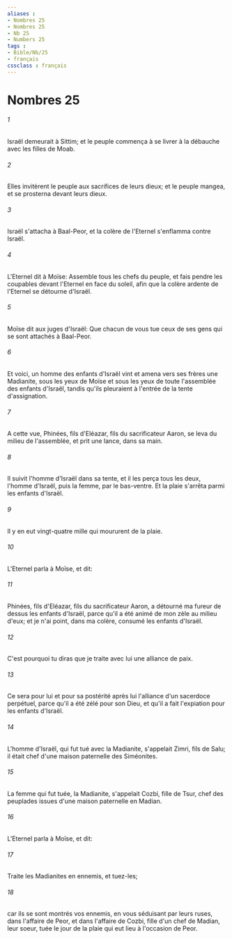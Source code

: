 ```yaml
---
aliases : 
- Nombres 25
- Nombres 25
- Nb 25
- Numbers 25
tags : 
- Bible/Nb/25
- français
cssclass : français
---
```


# Nombres 25

###### 1
Israël demeurait à Sittim; et le peuple commença à se livrer à la débauche avec les filles de Moab.
###### 2
Elles invitèrent le peuple aux sacrifices de leurs dieux; et le peuple mangea, et se prosterna devant leurs dieux.
###### 3
Israël s'attacha à Baal-Peor, et la colère de l'Eternel s'enflamma contre Israël.
###### 4
L'Eternel dit à Moïse: Assemble tous les chefs du peuple, et fais pendre les coupables devant l'Eternel en face du soleil, afin que la colère ardente de l'Eternel se détourne d'Israël.
###### 5
Moïse dit aux juges d'Israël: Que chacun de vous tue ceux de ses gens qui se sont attachés à Baal-Peor.
###### 6
Et voici, un homme des enfants d'Israël vint et amena vers ses frères une Madianite, sous les yeux de Moïse et sous les yeux de toute l'assemblée des enfants d'Israël, tandis qu'ils pleuraient à l'entrée de la tente d'assignation.
###### 7
A cette vue, Phinées, fils d'Eléazar, fils du sacrificateur Aaron, se leva du milieu de l'assemblée, et prit une lance, dans sa main.
###### 8
Il suivit l'homme d'Israël dans sa tente, et il les perça tous les deux, l'homme d'Israël, puis la femme, par le bas-ventre. Et la plaie s'arrêta parmi les enfants d'Israël.
###### 9
Il y en eut vingt-quatre mille qui moururent de la plaie.
###### 10
L'Eternel parla à Moïse, et dit:
###### 11
Phinées, fils d'Eléazar, fils du sacrificateur Aaron, a détourné ma fureur de dessus les enfants d'Israël, parce qu'il a été animé de mon zèle au milieu d'eux; et je n'ai point, dans ma colère, consumé les enfants d'Israël.
###### 12
C'est pourquoi tu diras que je traite avec lui une alliance de paix.
###### 13
Ce sera pour lui et pour sa postérité après lui l'alliance d'un sacerdoce perpétuel, parce qu'il a été zélé pour son Dieu, et qu'il a fait l'expiation pour les enfants d'Israël.
###### 14
L'homme d'Israël, qui fut tué avec la Madianite, s'appelait Zimri, fils de Salu; il était chef d'une maison paternelle des Siméonites.
###### 15
La femme qui fut tuée, la Madianite, s'appelait Cozbi, fille de Tsur, chef des peuplades issues d'une maison paternelle en Madian.
###### 16
L'Eternel parla à Moïse, et dit:
###### 17
Traite les Madianites en ennemis, et tuez-les;
###### 18
car ils se sont montrés vos ennemis, en vous séduisant par leurs ruses, dans l'affaire de Peor, et dans l'affaire de Cozbi, fille d'un chef de Madian, leur soeur, tuée le jour de la plaie qui eut lieu à l'occasion de Peor.
